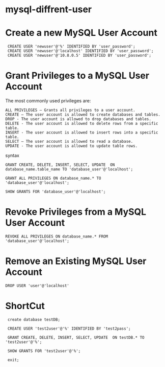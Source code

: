 # mysql-diffrent-user

# Create a new MySQL User Account

     CREATE USER 'newuser'@'%' IDENTIFIED BY 'user_password';
     CREATE USER 'newuser'@'localhost' IDENTIFIED BY 'user_password';
     CREATE USER 'newuser'@'10.8.0.5' IDENTIFIED BY 'user_password';

# Grant Privileges to a MySQL User Account

The most commonly used privileges are:

    ALL PRIVILEGES – Grants all privileges to a user account.
    CREATE – The user account is allowed to create databases and tables.
    DROP - The user account is allowed to drop databases and tables.
    DELETE - The user account is allowed to delete rows from a specific table.
    INSERT - The user account is allowed to insert rows into a specific table.
    SELECT – The user account is allowed to read a database.
    UPDATE - The user account is allowed to update table rows.
    
syntax     

    GRANT CREATE, DELETE, INSERT, SELECT, UPDATE  ON database_name.table_name TO 'database_user'@'localhost';
    
    GRANT ALL PRIVILEGES ON database_name.* TO 'database_user'@'localhost';

    SHOW GRANTS FOR 'database_user'@'localhost';

# Revoke Privileges from a MySQL User Account

    REVOKE ALL PRIVILEGES ON database_name.* FROM 'database_user'@'localhost';

# Remove an Existing MySQL User Account

    DROP USER 'user'@'localhost'
    
# ShortCut

     create database testDB;

     CREATE USER 'test2user'@'%' IDENTIFIED BY 'test2pass';

     GRANT CREATE, DELETE, INSERT, SELECT, UPDATE  ON testDB.* TO 'test2user'@'%';

     SHOW GRANTS FOR 'test2user'@'%';

     exit;
